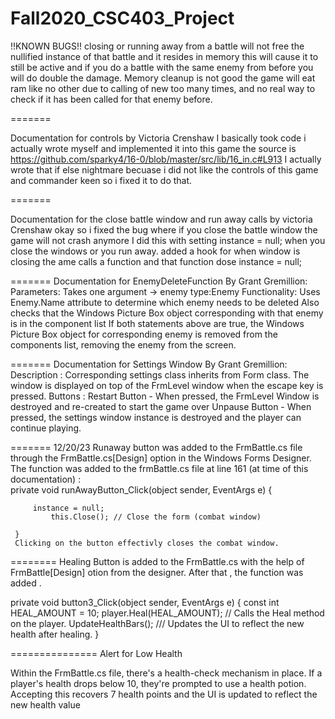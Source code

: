 # Fall2020_CSC403_Project

!!KNOWN BUGS!!
	closing or running away from a battle will not free the nullified instance of that battle and 
	it resides in memory this will cause it to still be active and if you do a battle with the same
	enemy from before you will do double the damage. Memory cleanup is not good the game will
	eat ram like no other due to calling of new too many times, and no real way to check if it
	has been called for that enemy before.

=======

Documentation for controls by Victoria Crenshaw
	I basically took code i actually wrote myself and implemented it into this game
	the source is https://github.com/sparky4/16-0/blob/master/src/lib/16_in.c#L913
	I actually wrote that if else nightmare becuase i did not like the controls of this game and commander keen
	so i fixed it to do that.
	

=======

Documentation for the close battle window and run away calls by victoria Crenshaw
	okay so i fixed the bug where if you close the battle window the game will not crash anymore
	I did this with setting instance = null; when you close the windows or you run away.
	added a hook for when window is closing the ame calls a function and that function dose instance = null;

=======
Documentation for EnemyDeleteFunction By Grant Gremillion:
    Parameters:
        Takes one argument -> enemy type:Enemy
    Functionality:
        Uses Enemy.Name attribute to determine which enemy needs to be deleted
        Also checks that the Windows Picture Box object corresponding with that enemy is in the component list
            If both statements above are true, the Windows Picture Box object for corresponding enemy is removed from the components list,
            removing the enemy from the screen.

=======
Documentation for Settings Window By Grant Gremillion:
    Description :
        Corresponding settings class inherits from Form class. The window is displayed on top of the FrmLevel window when the escape key is pressed. 
    Buttons :
        Restart Button - When pressed, the FrmLevel Window is destroyed and re-created to start the game over
        Unpause Button - When pressed, the settings window instance is destroyed and the player can continue playing.

=======
12/20/23  Runaway button was added to the FrmBattle.cs file through the FrmBattle.cs[Design] option in the Windows Forms Designer.  The function was added to the frmBattle.cs file at line 161 (at time of this documentation)  :    
     private void runAwayButton_Click(object sender, EventArgs e)
     {

         instance = null;
             this.Close(); // Close the form (combat window)
    
     }
     Clicking on the button effectivly closes the combat window.  

========
Healing Button is added to the FrmBattle.cs with the help of FrmBattle[Design] otion from the designer. After that , the function was added .

private void button3_Click(object sender, EventArgs e)
        {
            const int HEAL_AMOUNT = 10; 
            player.Heal(HEAL_AMOUNT); // Calls the Heal method on the player.
            UpdateHealthBars();  /// Updates the UI to reflect the new health after healing.
        }

===============
Alert for Low Health 

Within the FrmBattle.cs file, there's a health-check mechanism in place. If a player's health drops below 10, they're prompted to use a health potion. Accepting this recovers 7 health points and the UI is updated to reflect the new health value



